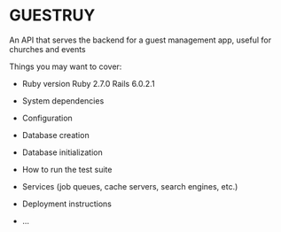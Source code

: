 # GUESTRUY

An API that serves the backend for a guest management app, useful for churches and events

Things you may want to cover:

* Ruby version
Ruby 2.7.0
Rails 6.0.2.1

* System dependencies

* Configuration

* Database creation

* Database initialization

* How to run the test suite

* Services (job queues, cache servers, search engines, etc.)

* Deployment instructions

* ...

